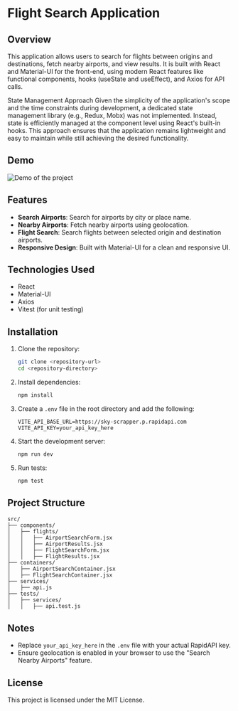 # Flight Search Application

## Overview

This application allows users to search for flights between origins and destinations, fetch nearby airports, and view results. It is built with React and Material-UI for the front-end, using modern React features like functional components, hooks (useState and useEffect), and Axios for API calls.

State Management Approach
Given the simplicity of the application's scope and the time constraints during development, a dedicated state management library (e.g., Redux, Mobx) was not implemented. Instead, state is efficiently managed at the component level using React's built-in hooks. This approach ensures that the application remains lightweight and easy to maintain while still achieving the desired functionality.
## Demo

![Demo of the project](./demo.gif)
## Features

- **Search Airports**: Search for airports by city or place name.
- **Nearby Airports**: Fetch nearby airports using geolocation.
- **Flight Search**: Search flights between selected origin and destination airports.
- **Responsive Design**: Built with Material-UI for a clean and responsive UI.

## Technologies Used

- React
- Material-UI
- Axios
- Vitest (for unit testing)

## Installation

1. Clone the repository:

   ```bash
   git clone <repository-url>
   cd <repository-directory>
   ```

2. Install dependencies:

   ```bash
   npm install
   ```

3. Create a `.env` file in the root directory and add the following:

   ```env
   VITE_API_BASE_URL=https://sky-scrapper.p.rapidapi.com
   VITE_API_KEY=your_api_key_here
   ```

4. Start the development server:

   ```bash
   npm run dev
   ```

5. Run tests:

   ```bash
   npm test
   ```

## Project Structure

```plaintext
src/
├── components/
│   ├── flights/
│   │   ├── AirportSearchForm.jsx
│   │   ├── AirportResults.jsx
│   │   ├── FlightSearchForm.jsx
│   │   ├── FlightResults.jsx
├── containers/
│   ├── AirportSearchContainer.jsx
│   ├── FlightSearchContainer.jsx
├── services/
│   ├── api.js
├── tests/
│   ├── services/
│   │   ├── api.test.js
```

## Notes

- Replace `your_api_key_here` in the `.env` file with your actual RapidAPI key.
- Ensure geolocation is enabled in your browser to use the "Search Nearby Airports" feature.

## License

This project is licensed under the MIT License.
